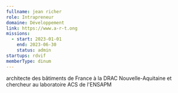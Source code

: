```yaml
---
fullname: jean richer
role: Intrapreneur
domaine: Développement
link: https://www.a-r-t.ong
missions:
  - start: 2023-01-01
    end: 2023-06-30
    status: admin
startups: rdvif
memberType: dinum
---
```


architecte des bâtiments de France à la DRAC Nouvelle-Aquitaine et chercheur au laboratoire ACS de l'ENSAPM
